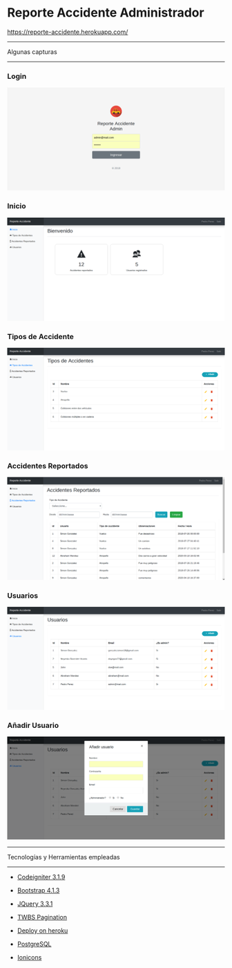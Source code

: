 Reporte Accidente Administrador
===============================

https://reporte-accidente.herokuapp.com/

****************
Algunas capturas
****************

### Login

![Login](screenshots/login.png?raw=true "Login")


### Inicio

![Main](screenshots/home.png?raw=true "Main")


### Tipos de Accidente

![Tipos](screenshots/tipos-accidentes.png?raw=true "Tipos")


### Accidentes Reportados

![Reportados](screenshots/accidentes-reportados.png?raw=true "Reportados")


### Usuarios

![Usuarios](screenshots/usuarios.png?raw=true "Usuarios")


### Añadir Usuario

![Anadir](screenshots/anadir-usuario.png?raw=true "Anadir")


************************************
Tecnologías y Herramientas empleadas
************************************

- [Codeigniter 3.1.9](https://codeigniter.com/)

- [Bootstrap 4.1.3](https://getbootstrap.com/)

- [JQuery 3.3.1](https://babeljs.io/)

- [TWBS Pagination](https://github.com/josecebe/twbs-pagination)

- [Deploy on heroku](https://www.heroku.com/)

- [PostgreSQL](https://www.postgresql.org/)

- [Ionicons](https://ionicons.com/)
